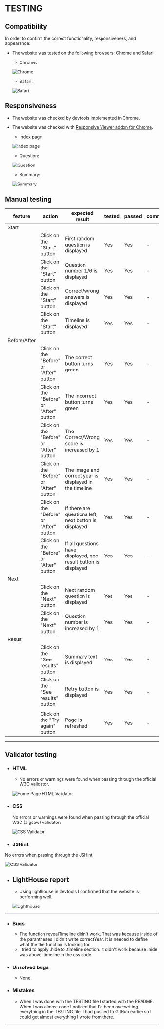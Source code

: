 # TESTING


## Compatibility

In order to confirm the correct functionality, responsiveness, and appearance:

+ The website was tested on the following browsers: Chrome and Safari

    - Chrome:

    ![Chrome](documentation/chrome.png)

    - Safari:

    ![Safari](documentation/safari.png)



## Responsiveness


+ The website was checked by devtools implemented in Chrome.


+ The website was checked with [Responsive Viewer addon for Chrome](https://responsiveviewer.org/).

    - Index page

    ![Index page](documentation/responsive-index.png)

    - Question:

    ![Question](documentation/responsive-question.png)

    - Summary:

    ![Summary](documentation/responsive-last.png)



## Manual testing

| feature | action | expected result | tested | passed | comments |
| --- | --- | --- | --- | --- | --- |
| Start | | | | | |
|  | Click on the "Start" button | First random question is displayed | Yes | Yes | - |
|  | Click on the "Start" button | Question number 1/6 is displayed | Yes | Yes | - |
|  | Click on the "Start" button | Correct/wrong answers is displayed | Yes | Yes | - |
|  | Click on the "Start" button | Timeline is displayed | Yes | Yes | - |
| Before/After | | | | | |
|  | Click on the "Before" or "After" button | The correct button turns green | Yes | Yes | - |
|  | Click on the "Before" or "After" button | The incorrect button turns green | Yes | Yes | - |
|  | Click on the "Before" or "After" button | The Correct/Wrong score is increased by 1 | Yes | Yes | - |
|  | Click on the "Before" or "After" button | The image and correct year is displayed in the timeline | Yes | Yes | - |
|  | Click on the "Before" or "After" button | If there are questions left, next button is displayed | Yes | Yes | - |
|  | Click on the "Before" or "After" button | If all questions have displayed, see result button is displayed | Yes | Yes | - |
| Next | | | | | |
|  | Click on the "Next" button | Next random question is displayed | Yes | Yes | - |
|  | Click on the "Next" button | Question number is increased by 1 | Yes | Yes | - |
| Result | | | | | |
|  | Click on the "See results" button | Summary text is displayed | Yes | Yes | - |
|  | Click on the "See results" button | Retry button is displayed | Yes | Yes | - |
|  | | | | | |
|  | Click on the "Try again" button | Page is refreshed | Yes | Yes | - |


---
## Validator testing
+ ### HTML
    - No errors or warnings were found when passing through the official W3C validator.


    ![Home Page HTML Validator](documentation/html-val.png)
    
 
    
+ ### CSS
  No errors or warnings were found when passing through the official W3C (Jigsaw) validator:
    

  ![CSS Validator](documentation/css-val.png)
  
 
 + ### JSHint
  No errors when passing through the JSHint
    

  ![CSS Validator](documentation/jshint-val.png)
  

+ ## LightHouse report

    - Using lighthouse in devtools I confirmed that the website is performing well.
    

  ![Lighthouse](documentation/lighthouse.png)


---
+ ### Bugs
    - The function revealTimeline didn't work. That was because inside of the parantheses i didn't write correctYear. It is needed to define what the the function is looking for.
    - I tried to apply .hide to .timeline section. It didn't work because .hide was above .timeline in the css code.
+ ### Unsolved bugs
    - None.
+ ### Mistakes
    - When I was done with the TESTING file I started with the README. When I was almost done I noticed that I'd been overwriting everything in the TESTING file. I had pushed to GitHub earlier so I could get almost everything I wrote from there.
---